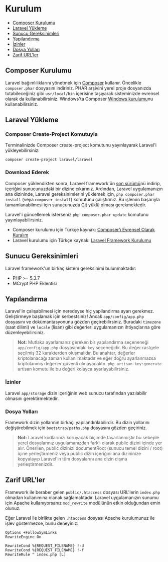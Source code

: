 # Kurulum

- [Composer Kurulumu](#composer-kurulumu)
- [Laravel Yükleme](#laravel-yukleme)
- [Sunucu Gereksinimleri](#sunucu-gereksinimleri)
- [Yapılandırma](#yapilandirma)
- [İzinler](#izinler)
- [Dosya Yolları](#yollar)
- [Zarif URL'ler](#zarif-urller)

<a name="composer-kurulumu"></a>
## Composer Kurulumu

Laravel bağımlılıklarını yönetmek için [Composer](http://getcomposer.org) kullanır. Öncelikle `composer.phar` dosyasını indiriniz. PHAR arşivini yerel proje dosyanızda tutabileceğiniz gibi `usr/local/bin` içerisine taşıyarak sisteminizde evrensel olarak da kullanabilirsiniz. Windows'ta Composer [Windows kurulumu](https://getcomposer.org/Composer-Setup.exe)nu kullanabilirsiniz.

<a name="laravel-yukleme"></a>
## Laravel Yükleme

### Composer Create-Project Komutuyla

Terminalinizde Composer create-project komutunu yayınlayarak Laravel'i yükleyebilirsiniz:

`composer create-project laravel/laravel`

### Download Ederek

Composer yüklendikten sonra, Laravel framework'ün [son sürümü](https://github.com/laravel/laravel/archive/master.zip)nü indirip, içeriğini sunucunuzdaki bir dizine çıkarınız. Ardından, Laravel uygulamanızın ana dizininde, Laravel gereksinimlerini yüklemek için, `php composer.phar install` (veya `composer install`) komutunu çalıştırınız. Bu işlemin başarıyla tamamlanabilmesi için sunucunuzda [Git](http://git-scm.com/downloads) yüklü olması gerekmektedir.

Laravel'i güncellemek isterseniz `php composer.phar update` komutunu yayınlayabilirsiniz.

- Composer kurulumu için Türkçe kaynak: [Composer’ı Evrensel Olarak Kuralım](http://www.sinaneldem.com.tr/composeri-evrensel-olarak-kuralim/)
- Laravel kurulumu için Türkçe kaynak: [Laravel Framework Kurulumu](http://www.sinaneldem.com.tr/laravel-framework-kurulumu/)

<a name="sunucu-gereksinimleri"></a>
## Sunucu Gereksinimleri

Laravel framework'un birkaç sistem gereksinimi bulunmaktadır:

- PHP >= 5.3.7
- MCrypt PHP Eklentisi

<a name="yapilandirma"></a>
## Yapılandırma

Laravel'in çalışabilmesi için neredeyse hiç yapilandırma ayarı gerekmez. Geliştirmeye başlamak için serbestsiniz! Ancak `app/config/app.php` dosyasını ve dokümantasyonunu gözden geçirebilirsiniz. Buradaki `timezone` (saat dilimi) ve `locale` (lisan) gibi değerleri uygulamanızın ihtiyaçlarına göre düzenleyebilirsiniz.

> **Not:** Mutlaka ayarlamanız gereken bir yapılandırma seçeneneği `app/config/app.php` dosyasındaki `key` seçeneğidir. Bu değer rastgele seçilmiş 32 karakterden oluşmalıdır. Bu anahtar, değerler kriptolanacağı zaman kullanılmaktadır ve eğer doğru ayarlanmazsa kriptolanmış değerler güvenli olmayacaktır. `php artisan key:generate` artisan komutu ile bu değeri kolayca ayarlayabilirsiniz.

<a name="izinler"></a>
### İzinler
Laravel `app/storage` dizin içeriğinin web sunucu tarafından yazılabilir olmasını gerektirmektedir.

<a name="yollar"></a>
### Dosya Yolları

Framework dizin yollarının birkaçı yapılandırılabilirdir. Bu dizin yollarını değiştirebilmek için `bootstrap/paths.php` dosyasını gözden geçiriniz.

> **Not:** Laravel kodlarınızı koruyacak biçimde tasarlanmıştır bu sebeple yerel dosyalarınız uygulamanızdan farklı olarak public dizini içinde yer alır. Önerilen, public dizinizi documentRoot (sunucu temel dizini / root) içine yerleştirmeniz veya public dizin içeriğini ana dizininize kopyalayıp Laravel'in tüm dosyalarını ana dizin dışına yerleştirmenizdir.

<a name="zarif-urller"></a>
## Zarif URL'ler

Framework ile beraber gelen `public/.htaccess` dosyası URL'lerin `index.php` olmadan kullanımına olanak sağlamaktadır. Laravel uygulamanızın sunumu için Apache kullanıyorsanız `mod_rewrite` modülünün etkin olduğundan emin olunuz.

Eğer Laravel ile birlikte gelen `.htaccess` dosyası Apache kurulumunuz ile işlev göstermezse, bunu deneyiniz:

	Options +FollowSymLinks
	RewriteEngine On

	RewriteCond %{REQUEST_FILENAME} !-d
	RewriteCond %{REQUEST_FILENAME} !-f
	RewriteRule ^ index.php [L]
